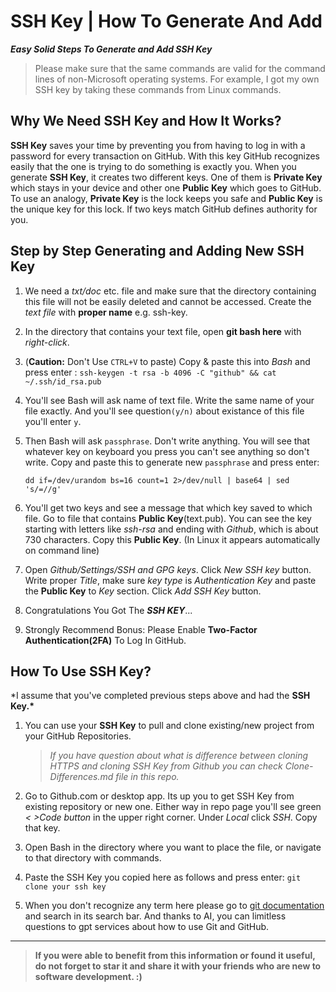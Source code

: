 # SSH Key | How To Generate And Add

**_Easy Solid Steps To Generate and Add SSH Key_**

> Please make sure that the same commands are valid for the command lines of non-Microsoft operating systems. For example, I got my own SSH key by taking these commands from Linux commands.

## Why We Need SSH Key and How It Works?

**SSH Key** saves your time by preventing you from having to log in with a password for every transaction on GitHub. With this key GitHub recognizes easily that the one is trying to do something is exactly you.
When you generate **SSH Key**, it creates two different keys. One of them is **Private Key** which stays in your device and other one **Public Key** which goes to GitHub. To use an analogy, **Private Key** is the lock keeps you safe and **Public Key** is the unique key for this lock. If two keys match GitHub defines authority for you.

## Step by Step Generating and Adding New SSH Key

1. We need a _txt/doc_ etc. file and make sure that the directory containing this file will not be easily deleted and cannot be accessed. Create the _text file_ with **proper name** e.g. ssh-key.

2. In the directory that contains your text file, open **git bash here** with _right-click_.

3. (**Caution:** Don't Use `CTRL+V` to paste) Copy & paste this into _Bash_ and press enter :
   `ssh-keygen -t rsa -b 4096 -C "github" && cat ~/.ssh/id_rsa.pub`

4. You'll see Bash will ask name of text file. Write the same name of your file exactly. And you'll see question`(y/n)` about existance of this file you'll enter `y`.

5. Then Bash will ask `passphrase`. Don't write anything. You will see that whatever key on keyboard you press you can't see anything so don't write. Copy and paste this to generate new `passphrase` and press enter:

   `dd if=/dev/urandom bs=16 count=1 2>/dev/null | base64 | sed 's/=//g'`

6. You'll get two keys and see a message that which key saved to which file. Go to file that contains **Public Key**(text.pub). You can see the key starting with letters like _ssh-rsa_ and ending with _Github_, which is about 730 characters. Copy this **Public Key**. (In Linux it appears automatically on command line)

7. Open _Github/Settings/SSH and GPG keys_. Click _New SSH key_ button. Write proper _Title_, make sure _key type_ is _Authentication Key_ and paste the **Public Key** to _Key_ section. Click _Add SSH Key_ button.

8. Congratulations You Got The **_SSH KEY_**...

9. Strongly Recommend Bonus: Please Enable **Two-Factor Authentication(2FA)** To Log In GitHub.

## How To Use SSH Key?

\*I assume that you've completed previous steps above and had the **SSH Key.\***

1. You can use your **SSH Key** to pull and clone existing/new project from your GitHub Repositories.

   > _If you have question about what is difference between cloning HTTPS and cloning SSH Key from Github you can check Clone-Differences.md file in this repo._

2. Go to Github.com or desktop app. Its up you to get SSH Key from existing repository or new one. Either way in repo page you'll see green _< >Code button_ in the upper right corner. Under _Local_ click _SSH_. Copy that key.

3. Open Bash in the directory where you want to place the file, or navigate to that directory with commands.

4. Paste the SSH Key you copied here as follows and press enter:
   `git clone your ssh key`

5. When you don't recognize any term here please go to [git documentation](https://git-scm.com) and search in its search bar. And thanks to AI, you can limitless questions to gpt services about how to use Git and GitHub.

---

> **If you were able to benefit from this information or found it useful, do not forget to star it and share it with your friends who are new to software development. :)**
